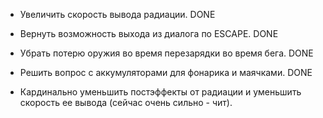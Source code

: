 * Увеличить скорость вывода радиации. DONE

* Вернуть возможность выхода из диалога по ESCAPE. DONE

* Убрать потерю оружия во время перезарядки во время бега. DONE

* Решить вопрос с аккумуляторами для фонарика и маячками. DONE

* Кардинально уменьшить постэффекты от радиации и уменьшить скорость
  ее вывода (сейчас очень сильно - чит).
